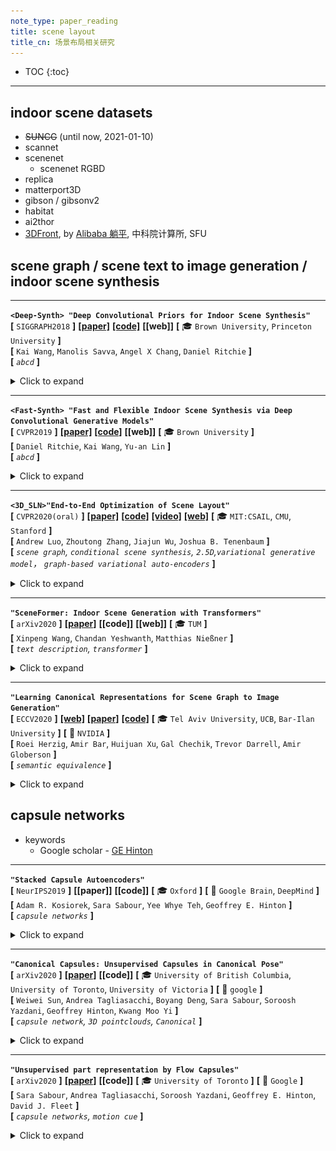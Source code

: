 ```yaml
---
note_type: paper_reading
title: scene layout
title_cn: 场景布局相关研究
---
```


* TOC
{:toc}

---

## indoor scene datasets
 - ~~SUNCG~~ (until now, 2021-01-10)
 - scannet
 - scenenet
    - scenenet RGBD
 - replica
 - matterport3D
 - gibson / gibsonv2
 - habitat
 - ai2thor
 - [3DFront]((https://tianchi.aliyun.com/specials/promotion/alibaba-3d-scene-dataset)), by [Alibaba 躺平](https://www.tangping.com/), 中科院计算所, SFU

## scene graph / scene text to image generation / indoor scene synthesis


---

**`<Deep-Synth> "Deep Convolutional Priors for Indoor Scene Synthesis"`**  
**[** `SIGGRAPH2018` **]** **[[paper]](https://kwang-ether.github.io/pdf/deepsynth.pdf)** **[[code]](https://github.com/brownvc/deep-synth)** **[[web]]** **[** :mortar_board: `Brown University`, `Princeton University` **]**  
**[**  `Kai Wang`, `Manolis Savva`, `Angel X Chang`, `Daniel Ritchie`  **]**  
**[** _`abcd`_ **]**  

<details markdown="1">
  <summary markdown="0">Click to expand</summary>

- **Motivation**

</details>

---

**`<Fast-Synth> "Fast and Flexible Indoor Scene Synthesis via Deep Convolutional Generative Models"`**  
**[** `CVPR2019` **]** **[[paper]](https://arxiv.org/pdf/1811.12463)** **[[code]](https://github.com/brownvc/fast-synth)** **[[web]]** **[** :mortar_board: `Brown University` **]**   
**[**  `Daniel Ritchie`, `Kai Wang`, `Yu-an Lin`  **]**  
**[** _`abcd`_ **]**  

<details markdown="1">
  <summary markdown="0">Click to expand</summary>

- **Motivation**

</details>

---

**`<3D_SLN>"End-to-End Optimization of Scene Layout"`**  
**[** `CVPR2020(oral)` **]** **[[paper]](https://arxiv.org/pdf/2007.11744.pdf)** **[[code]](https://github.com/aluo-x/3D_SLN)** **[[video]](https://www.youtube.com/watch?v=1GQ8IkI6ZJM)** **[[web]](http://3dsln.csail.mit.edu/)** **[** :mortar_board: `MIT:CSAIL`, `CMU`, `Stanford` **]**   
**[**  `Andrew Luo`, `Zhoutong Zhang`, `Jiajun Wu`, `Joshua B. Tenenbaum`  **]**  
**[** _`scene graph`, `conditional scene synthesis`, `2.5D`,`variational generative model`， `graph-based variational auto-encoders`_ **]**  

<details markdown="1">
  <summary markdown="0">Click to expand</summary>

| ![image-20201028170115727](media/image-20201028170115727.png) |
| ------------------------------------------------------------ |
| scene generation + refinement                                |


- **Motivation**
  - Traditional scene graph based image generation (e.g. *[CVPR2018] sg2im*)
    - 在image space中建模物体关系(而不是scene space)
    - 没有显式的3D物体概念（只有像素）
  - Layout Generation (e.g. *<Deep-Synth> [SIGGRAPH2018] Deep Convolutional Priors for Indoor Scene Synthesis*)
    - no spatial-conditioning
    - auto-regressive 自回归 (slow)
      - [x] Q: what?<br>A: 第n+1个物体的属性depend on 前n个物体的属性；序列化的结构
  - 核心issues
    - scene space下的3D关系
    - 解耦的布局、形状、图像构成
    - 基于2.5D+语义目标的object locations的refinement
      - [x] Q: what? <br>A: 朝着一个target 图片/语义分割图 来用auto-decoder的形式 优化出layout
- **主要贡献**
  - 3D-SLN model 可以从一个scene graph生成 **diverse and accurate** scene layouts 
  - 3D scene layouts 可以用 2.5D+语义信息 finetune
  - 应用展示：scene graph based layout synthesis + exemplar based image synthesis
- **数据集/数据特征/数据定义**
  - 物体3D model 是直接从SUNCG数据集中 retrive的；选择类别内最相似的bbox
  - scene graph定义：==与我们类似==
    - scene graph `y`由一组triplets构成，$$(o_i, p, o_j)$$
    - $$o_i$$代表第i-th物体的type(索引embedding) + attributes(索引embedding), $$p$$代表空间关系(索引embedding)
  - 本文中layout的数据结构/物理含义：
    - each element $$y_i$$ in layout $$y$$ 定义是一个 7-tuple，代表物体的bbox和竖直轴旋转：$$y_i=(\min_{X_i}, \min_{Y_i}, \min_{Z_i}, \max_{X_i}, \max_{Y_i}, \max_{Z_i}, \omega_i )$$
  - 本文中latent space的定义：
    - [box_emdding, angle_ambedding] (因为是VAE，所以还分了mean, var)
- **主要组件**
  - conditional (on scene graph) layout synthesizer
    - 产生的而是3D scene layout；<br>每个物体都有3D bbox + 竖直轴旋转
    - 把传统2D scene graph数据增强为3D scene graph，把每个物体关系编码到三维空间
    - **<u>虽然是一个encoder-decoder结构，但是generate过程其实就用不到encoder了，decoder才是关键</u>**
  - 集成了一个differentiable renderer来只用scene的2D投影来refine 最终的layout
    - 给定一张semantics map和depth map，可微分渲染器来 **optimize over** the synthesized layout去 **拟合** 给定的输入，通过 **<u>analysis-by-synthesis</u>** fashion
    - 其实就是一个auto-decoder结构，通过整个可微分通路，把sample出的layout latent反向传播最优化更新（文中称之为"refinement"/"fine tune"/"generate a layout toward a target layout"）
- **layout generator的网络架构**

| ![image-20201028170249809](media/image-20201028170249809.png) |
| ------------------------------------------------------------ |
| **<u>测试</u>** 时，scene graph + 从一个learned distribution 采样latent code => generate scene layout <br>**<u>训练</u>** 时，input scene graph + GT layout 先通过encoder提取出其layout latent  (学出一个distribution)，然后用提取出的layout latent + input scene graph 生成predicted layout |


- **encoder**

```mermaid
graph LR
	subgraph scene_graph[input scene graph]
	relationships["relationships<br>(索引)"]
	obj_type["object types<br>(索引，per-object)"]
	obj_attr["object attributes<br>(索引，per-object)"]
	end
	subgraph encoder
	obj_vecs
	angle_vecs
	pred_vecs
	boxes_vecs
	new_obj_vecs[object vector after GCN]
	GCN((GCN))
	obj_vecs --> obj_vecs2
	boxes_vecs --> obj_vecs2
	angle_vecs --> obj_vecs2
	obj_vecs2 --> GCN
	pred_vecs --> GCN
	GCN --> new_obj_vecs
	new_obj_vecs -- box_mean_var --> bbox_latent
	new_obj_vecs -- angle_mean_var --> angle_latent
	end
	subgraph gt_layout["ground truth layout<br>(per-object)"]
	bbox_gt["min_x<br>min_y<br>min_z<br>max_x<br>max_y<br>max_z"]
	angles_gt["angle"]
	end
	obj_type -- nn.Embedding --> obj_vecs
	obj_attr -- nn.Embedding --> obj_vecs
	relationships -- nn.Embedding --> pred_vecs
	angles_gt -- nn.Embedding --> angle_vecs
	bbox_gt -- nn.Linear --> boxes_vecs
	z["z [mean, var]<br>(per-object)"]
	bbox_latent --> z
	angle_latent --> z
```

 - **decoder**
    - 注意：sample到的z拼接到obj_vecs有两种可选方式
       - 可以先把z拼接到GCN之前的object vectors，然后GCN
       - 也可以先GCN然后再把z拼接到GCN之后的object vectors

```mermaid
graph LR
	subgraph scene_graph[input scene graph]
	obj_type["object types (索引, per-object)"]
	obj_attr["object attributes (索引, per-object)"]
	relationships["relationships (索引)"]
	end
	subgraph layout_latent[layout latent code]
	bbox_emb["bbox embedding<br>48维隐向量<br>(per-object)"]
	angle_emb["rotation embedding<br>16维隐向量<br>(per-object)"]
    z["z [mean, var]<br>(per-object)"]
    bbox_emb --> z
    angle_emb --> z
	end
	subgraph decoder
	edge_emb[edge vector]
	GCN(("GCN"))
	obj_vecs[object vector]
	new_obj_vecs[object vectors after GCN]
	edge_emb --> GCN
	obj_vecs --> GCN
	GCN --> new_obj_vecs
	end
    z -."sample <br><br>(可能的拼接位置1)".-> obj_vecs
    z -."sample <br><br>(可能的拼接位置2)".-> new_obj_vecs
    obj_type -- nn.Embedding --> obj_vecs
    obj_attr -- nn.Embedding --> obj_vecs
    relationships -- nn.Embedding --> edge_emb
    layout["layout(per-object) <br>[min_x<br>min_y<br>min_z<br>max_x<br>max_y<br>max_z<br>angle]"]
	new_obj_vecs -- box_net --> layout
	new_obj_vecs -- angle_net --> layout
```


- **refinement (finetune) 过程**

| ![image-20201028170332920](media/image-20201028170332920.png) |
| ------------------------------------------------------------ |
| 类似auto-decoder结构；<br>通过整个可微分通路，把sample出的layout latent反向传播最优化更新（文中称之为"refinement"/"fine tune"/"generate a layout toward a target layout"） |


- **效果**
  - 2.5D vs. 2D
    - ![image-20201028170455621](media/image-20201028170455621.png)
  - diverse layout from the same scene graph
    - ![image-20201028171028235](media/image-20201028171028235.png)
  - diverse layout generation
    - ![image-20201028170542200](media/image-20201028170542200.png)

</details>

---

**`"SceneFormer: Indoor Scene Generation with Transformers"`**  
**[** `arXiv2020` **]** **[[paper]](https://arxiv.org/pdf/2012.09793.pdf)** **[[code]]** **[[web]]** **[** :mortar_board: `TUM` **]**   
**[**  `Xinpeng Wang`, `Chandan Yeshwanth`, `Matthias Nießner`  **]**  
**[** _`text description`, `transformer`_ **]**  

<details markdown="1">
  <summary markdown="0">Click to expand</summary>

- **review**
  - ![image-20210110012528951](media/image-20210110012528951.png)
  - 对比之前的只能在地上放东西的方法，本篇还可以生成墙上、天花板上的东西，而且整体的真实性得到提到
  - 3D_SLN的被引
  - 笔者评价：
    - 手动选择关系族确实会biased，但像这篇这样直接用隐式的transformer捕捉场景的pattern也不合适。它相当于把各种物体的信息全部揉在了一团；如果在场景中添加一个新种类的物体，模型就"傻眼"了、不可适用了；
      - 比如你的数据集卧室里只有床、枕头、柜子，有人就是要往卧室摆个电视机，你能怎么办？或者用户新购买了一种模型在各种屋子都没见过的家具怎么办？如果是本篇的方法，对于这种级别的修改，要在新数据集上**<u>重新训练整个</u>**模型，这显然是不合理、有违自然的；因为新添加的物体种类只是一种增量式的更新，已经学到的知识应该是保留的。
    - 比较合适的思路，应该是逐pair、逐category地考虑、建模、构建关系；
      - 关系的种类数$$N$$不应是个定值；甚至可能不是一个有穷值；关系的划分，可能也不是离散的，而是连续的？是一个此起彼伏的概率密度函数？
- **Motivation**
  - **任务描述**：
    - indoor scene generation: to generate a sequence of objects, their locations and orientations conditioned on the shape and size of a room.<br>室内场景生成任务：生成一个物体序列，包括物体的位置、朝向，conditioned on 房间的形状和大小
    - 现存的大规模室内场景数据集，使得我们可以从`user-defined indoor scenes`中提取出`pattern`，然后基于这些`pattern`生成新的场景
    - 未来用处：生成虚拟的室内场景对于内饰供应商有商业价值：可以在AR,VR平台向用户展示，用户可以`interactively modify it`
  - 现有的方法，除了物体的位置之外，还：
    - **依赖于这些场景的2D或3D外观** 
    - **并且对物体之间的关系做出假设**
      - 目前有一些需要用到物体关系标注的方法，假定一族固定的、手动设计的物体之间的关系
      - **<u>本篇用transformer机制，直接从物体的raw locations和orientations来提取pattern，避免由于手动选择关系引入的bias</u>**
        - 意思就是把pattern当成纯隐的来提取；
        - 一个直接的例子，比如沙发和电视之间的对应$$\Delta pose$$关系，就比较隐式，文中的方法可以很好的生成
  - 本篇 **不使用任何外观信息**，**并且利用transformer机制自己学出来物体之间的关系**
  - 只需要**输入** <u>(空)房间的形状</u>，还有<u>房间的文字描述</u>，然后就可以生成整个房间
- **dataset**
    - large object and scene datasets: ModelNet, ShapeNet, 
    - and other human-annotated scene datasets with synthetic objects / human-created scene dataset: <br><**SUNCG**>[*Semantic scene completion from a single depth image. CVPR2017*](https://sscnet.cs.princeton.edu/)
        - 去掉bad samples, as previous works done : 
            - [**Planit**: *Planning and instantiating indoor scenes with relation graph and spatial prior networks. TOG2019* ]
            - [*Fast and flexible indoor scene synthesis via deep convolutional generative models. CVPR2019* ]
        - 最后得到 6351个卧室和1099个living room
        - 卧室使用50种物体类型，客厅用39个物体类型
        - 房间：用(0,90,180,270) degrees的旋转来增强数据集；位置(0,0.5)均匀分布采样
        - 房间的句子描述数据用的是`heuristic`的方法来产生（也就是hand-crafted）
 - **Overview**
    - `auto-regressive`自回归方式：第$$(n+1)^{th}$$物体的属性 conditioned on 前n个物体的属性
    - ![image-20210110012645852](media/image-20210110012645852.png)
    - ![image-20210110012809862](media/image-20210110012809862.png)
 - **results**
    - 如果没有给出房间形状，则用一个room-shape prior来放置物体![image-20210110013923150](media/image-20210110013923150.png)
 - **future work**
    - 可以用于真实场景的3D重建

</details>

---

**`"Learning Canonical Representations for Scene Graph to Image Generation"`**  
**[** `ECCV2020` **]** **[[web]](https://roeiherz.github.io/CanonicalSg2Im/)** **[[paper]](https://arxiv.org/pdf/1912.07414.pdf)** **[[code]](https://github.com/roeiherz/CanonicalSg2Im)** **[** :mortar_board: `Tel Aviv University`, `UCB`, `Bar-Ilan University` **]** **[** :office: `NVIDIA` **]**  
**[**  `Roei Herzig`, `Amir Bar`, `Huijuan Xu`, `Gal Chechik`, `Trevor Darrell`, `Amir Globerson`  **]**  
**[** _`semantic equivalence`_ **]**  

<details markdown="1">
  <summary markdown="0">Click to expand</summary>

- **Motivation**
  - 过去的sg2im的一个不足是不能捕捉graphs中的语义等价性(semantic equivalence)
    - 即：同样一张图片可以用多个逻辑上等价的SG来表述
  - 所以提出从数据中学习出canonical graph representations
  - 主要展示3个数据集：visual genome, COCO, clevr
- **Overview**
  - SG to canonical weighted SG
  - weighted SG to layout
  - layout to image
- **Scene Graph Canonicalization**
  - transitive relation, converse relations
- **效果**
  - ![image-20201217112917616](media/image-20201217112917616.png)

</details>


## capsule networks

 - keywords
    - Google scholar - [GE Hinton](https://scholar.google.com.hk/citations?hl=zh-CN&user=JicYPdAAAAAJ&view_op=list_works&sortby=pubdate)

---

**`"Stacked Capsule Autoencoders"`**  
**[** `NeurIPS2019` **]** **[[paper]]** **[[code]]** **[** :mortar_board: `Oxford` **]** **[** :office: `Google Brain`, `DeepMind` **]**  
**[**  `Adam R. Kosiorek`, `Sara Sabour`, `Yee Whye Teh`, `Geoffrey E. Hinton`  **]**  
**[** _`capsule networks`_ **]**  

<details markdown="1">
  <summary markdown="0">Click to expand</summary>

- **Motivation**
  - ![image-20201216165444435](media/image-20201216165444435.png)

</details>

---

**`"Canonical Capsules: Unsupervised Capsules in Canonical Pose"`**  
**[** `arXiv2020` **]** **[[paper]](https://arxiv.org/pdf/2012.04718.pdf)** **[[code]]** **[** :mortar_board: `University of British Columbia`, `University of Toronto`, `University of Victoria` **]** **[** :office: `google` **]**  
**[**  `Weiwei Sun`, `Andrea Tagliasacchi`, `Boyang Deng`, `Sara Sabour`, `Soroosh Yazdani`, `Geoffrey Hinton`, `Kwang Moo Yi`  **]**  
**[** _`capsule network`, `3D pointclouds`, `Canonical`_ **]**  

<details markdown="1">
  <summary markdown="0">Click to expand</summary>

- **Motivation**
  - unsupervised capsule architecture for 3D point clouds
  - ![image-20201216170228754](media/image-20201216170228754.png)
- **overview**
  - ![image-20201216171806453](media/image-20201216171806453.png)
  - decomposition
    - 把点云$$\boldsymbol{P} \in \mathbb{R}^{P \times D}$$用一个encoder计算出K-fold attention map $$\boldsymbol{A} \in \mathbb{R}^{P \times K}$$和逐点的feature $$\boldsymbol{F} \in \mathbb{R}^{P \times C}$$ 
    - 然后计算$$k$$-th capsule的pose $$\boldsymbol{\theta}_k \in \mathbb{R}^3$$ 和对应的capsule descriptor $$\boldsymbol{\beta}_k \in \mathbb{R}^C$$
      - $$\boldsymbol{\theta}_k = \frac {\sum_p A_{p,k}P_p} {\sum_p A_{p,k}}$$
      - $$\boldsymbol{\beta}_k=\frac {\sum_p A_{p,k}F_p} {\sum_p A_{p,k}}$$
      - 其实就是attention map加权和后的点坐标和attention map加权和后的点feature
  - canonicalization
    - 单纯地保证不变性和等变性并不足以学出一个object-centric的3D表征，因为缺乏一种(无监督)的机制来==**<u>bring information into a shared "object-centric" reference frame</u>**==
    - 并且，一个"合适"的canonical frame其实就是一个convention，所以我们需要一个机制让网络做出一个**<u>选择</u>**——并且必须在所有物体中都是一致的
      - 比如，一个沿着+z轴放置的飞机和一个沿着+y轴放置的飞机是**<u>一样好</u>**的
    - 为了实现这一点：link the capsule descriptors to the capsule poses in canonical space；i.e. ask that objects with similar appearance to be located in similar Euclidean neighborhoods in canonical space
      - 具体做法是用一个全连接层，从descriptor直接回归出每个capsule的pose
      - $$\overline{\theta}=\mathcal{K}(\beta)$$<br> $$\overline{\theta} \in \mathbb{R}^{K\times 3}$$是canonical poses，<br>$$\mathcal{K}$$是全连接神经网络，<br>$$\beta \in \mathbb{R}^{K \times C}$$ 是capsule的descriptor
      - [ ] Q: why?居然直接从K个胶囊描述子直接回归出K个canonical pose

</details>



---

**`"Unsupervised part representation by Flow Capsules"`**  
**[** `arXiv2020` **]** **[[paper]](https://arxiv.org/pdf/2011.13920.pdf)** **[[code]]** **[** :mortar_board: `University of Toronto` **]** **[** :office: `Google` **]**  
**[**  `Sara Sabour`, `Andrea Tagliasacchi`, `Soroosh Yazdani`, `Geoffrey E. Hinton`, `David J. Fleet`  **]**  
**[** _`capsule networks`, `motion cue`_ **]**  

<details markdown="1">
  <summary markdown="0">Click to expand</summary>

- **Motivation**
  - capsule networks不能高效地学到low level的part descriptions
  - exploit motion as a powerful perceptual cue for part definition <br>用运动作为一个部件定义的有力的感知线索
- results
  - 从复杂背景中找出来原来的三角形、正方形、圆形等<br>![image-20201216170936463](media/image-20201216170936463.png)
  - 对于运动的人学出来的部件![image-20201216171020883](media/image-20201216171020883.png)

</details>


